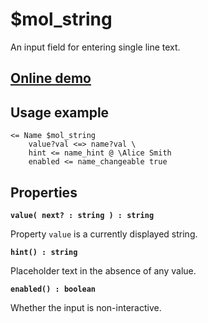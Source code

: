 # $mol_string

An input field for entering single line text.

## [Online demo](https://mol.hyoo.ru/#!section=demos/readme/demo=mol_string_demo)

## Usage example

```tree
<= Name $mol_string
	value?val <=> name?val \
	hint <= name_hint @ \Alice Smith
	enabled <= name_changeable true
```

## Properties

**`value( next? : string ) : string`**

Property `value` is a currently displayed string.

**`hint() : string`**

Placeholder text in the absence of any value.

**`enabled() : boolean`**

Whether the input is non-interactive.
